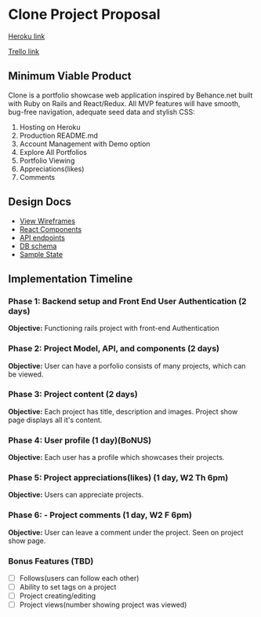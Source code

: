 # Clone Project Proposal

[Heroku link][heroku]

[Trello link][trello]

[heroku]: https://clone-app.herokuapp.com/
[trello]: https://trello.com/b/ALgfuX0Q/clone

## Minimum Viable Product

Clone is a portfolio showcase web application inspired by Behance.net built with Ruby on Rails and React/Redux. All MVP features will have smooth, bug-free navigation, adequate seed data and stylish CSS:

1. Hosting on Heroku
2. Production README.md
3. Account Management with Demo option
4. Explore All Portfolios
5. Portfolio Viewing
6. Appreciations(likes)
7. Comments

## Design Docs
* [View Wireframes][wireframes]
* [React Components][components]
* [API endpoints][api-endpoints]
* [DB schema][schema]
* [Sample State][sample-state]

[wireframes]: (docs/wireframes)
[components]: (docs/component-hierarchy.md)
[sample-state]: (docs/sample-state.md)
[api-endpoints]: (docs/api-endpoints.md)
[schema]: (docs/schema.md)


## Implementation Timeline

### Phase 1: Backend setup and Front End User Authentication (2 days)

**Objective:** Functioning rails project with front-end Authentication

### Phase 2: Project Model, API, and components (2 days)

**Objective:** User can have a porfolio consists of many projects, which can be viewed.

### Phase 3: Project content (2 days)

**Objective:** Each project has title, description and images. Project show page displays all it's content.

### Phase 4: User profile (1 day)(BoNUS)

**Objective:** Each user has a profile which showcases their projects.

### Phase 5: Project appreciations(likes) (1 day, W2 Th 6pm)

**Objective:** Users can appreciate projects.

### Phase 6: - Project comments (1 day, W2 F 6pm)

**Objective:** User can leave a comment under the project. Seen on project show page.

### Bonus Features (TBD)
- [ ] Follows(users can follow each other)
- [ ] Ability to set tags on a project
- [ ] Project creating/editing
- [ ] Project views(number showing project was viewed)
